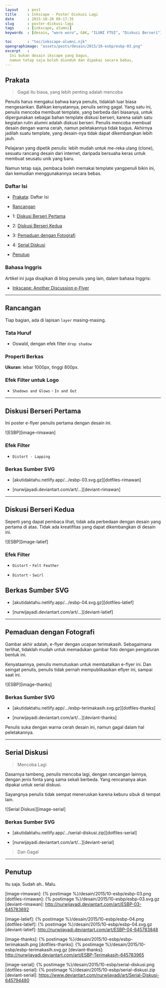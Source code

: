 ```yaml
---
layout    : post
title     : Inkscape - Poster Diskusi Lagi
date      : 2015-10-20 09:17:35
slug      : poster-diskusi-lagi
tags      : [inkscape, alumni]
keywords  : [desain, "woro woro", GAK, "ILUNI FTUI", "Diskusi Berseri"]

toc       : "toc/inkscape-alumni.njk"
opengraphimage: "assets/posts/desain/2015/10-esbp/esbp-03.png"
excerpt   : 
  Ini bukan desain ikscape yang bagus,
  namun tetap saja boleh diunduh dan dipakai secara bebas,
---
```


<a name="prakata"></a>

## Prakata

> Gagal itu biasa, yang lebih penting adalah mencoba

Penulis harus mengakui bahwa karya penulis,
tidaklah luar biasa mengesankan.
Bahkan kenyatannya, penulis sering gagal.
Yang satu ini, penulis mencoba membuat template,
yang berbeda dari biasanya,
untuk dipergunakan sebagai bahan template diskusi berseri,
karena salah satu kegiatan rutin alumni adalah diskusi berseri.
Penulis mencoba membuat desain dengan warna cerah,
namun peletakannya tidak bagus.
Akhirnya jadilah suatu template,
yang desain-nya tidak dapat dikembangkan lebih jauh.

Pelajaran yang dipetik penulis: lebih mudah untuk me-reka ulang (clone),
sesuatu rancang desain dari internet,
daripada bersuaha keras untuk membuat seusatu unik yang baru.

Namun tetap saja, pembaca boleh memakai template yangpenuli bikin ini,
dan kemudian menggunakannya secara bebas.

### Daftar Isi

* [Prakata](#prakata): Daftar Isi

* [Rancangan](#rancangan)
* 1: [Diskusi Berseri Pertama](#pertama)
* 2: [Diskusi Berseri Kedua](#kedua)
* 3: [Pemaduan dengan Fotografi](#fotografi)
* 4: [Serial Diskusi](#serial)

* [Penutup](#penutup)

### Bahasa Inggris

Artikel ini juga disajikan di blog penulis yang lain,
dalam bahasa Inggris:

* [Inkscape: Another Discussion e-Flyer][english-version]

-- -- --

<a name="rancangan"></a>

## Rancangan

Tiap bagian, ada di lapisan `layer` masing-masing.

### Tata Huruf

* Oswald, dengan efek filter `drop shadow`

### Properti Berkas

**Ukuran**: lebar 1000px, tinggi 800px.

### Efek Filter untuk Logo

* `Shadows and Glows` - `In and Out`

-- -- --

<a name="pertama"></a>

## Diskusi Berseri Pertama

Ini poster e-flyer penulis pertama dengan desain ini.

![ESBP][image-rimawan]

### Efek Filter

* `Distort - Lapping`

### Berkas Sumber SVG

* [akutidaktahu.netlify.app/.../esbp-03.svg.gz][dotfiles-rimawan]

* [nurwijayadi.deviantart.com/art/...][deviant-rimawan]

-- -- --

<a name="kedua"></a>

## Diskusi Berseri Kedua

Seperti yang dapat pembaca lihat,
tidak ada perbedaan dengan desain yang pertama di atas.
Tidak ada kreatifitas yang dapat dikembangkan di desain ini.

![ESBP][image-latief]

### Efek Filter

* `Distort` - `Felt Feather`

* `Distort` - `Swirl`

## Berkas Sumber SVG

* [akutidaktahu.netlify.app/.../esbp-04.svg.gz][dotfiles-latief]

* [nurwijayadi.deviantart.com/art/...][deviant-latief]

-- -- --

<a name="fotografi"></a>

## Pemaduan dengan Fotografi

Gambar akhir adalah, e-flyer dengan ucapan terimakasih.
Sebagaimana terlihat, tidaklah mudah untuk memadukan gambar foto
dengan pengaturan bentuk ini.

Kenyataannya, penulis memutuskan untuk membatalkan e-flyer ini.
Dan seingat penulis, penulis tidak pernah mempublikasikan eflyer ini,
sampai saat ini.

![ESBP][image-thanks]

### Berkas Sumber SVG

* [akutidaktahu.netlify.app/.../esbp-terimakasih.svg.gz][dotfiles-thanks]

* [nurwijayadi.deviantart.com/art/...][deviant-thanks]

Penulis suka dengan warna cerah desain ini,
namun gagal dalam hal peletakannya.

-- -- --

<a name="serial"></a>

## Serial Diskusi

> Mencoba Lagi

Dasarnya tambeng, penulis mencoba lagi,
dengan rancangan lainnya, dengan jenis fonta yang sama sekali berbeda.
Yang rencananya akan dipakai untuk serial diskusi.

Sayangnya penulis tidak sempat meneruskan karena keburu sibuk di tempat lain.

![Serial Diskusi][image-serial]

### Berkas Sumber SVG

* [akutidaktahu.netlify.app/.../serial-diskusi.zip][dotfiles-serial]

* [nurwijayadi.deviantart.com/art/...][deviant-serial]

> Dan Gagal

-- -- --

<a name="penutup"></a>

## Penutup

Itu saja. Sudah ah.. Malu.

[//]: <> ( -- -- -- links below -- -- -- )

[english-version]:  https://epsi-rns.gitlab.io/design/2015/10/20/inkscape-discussion-flyer/

[image-rimawan]:    {% postimage %}/desain/2015/10-esbp/esbp-03.png
[dotfiles-rimawan]: {% postimage %}/desain/2015/10-esbp/esbp-03.svg.gz
[deviant-rimawan]:  http://nurwijayadi.deviantart.com/art/ESBP-03-645783692

[image-latief]:     {% postimage %}/desain/2015/10-esbp/esbp-04.png
[dotfiles-latief]:  {% postimage %}/desain/2015/10-esbp/esbp-04.svg.gz
[deviant-latief]:   http://nurwijayadi.deviantart.com/art/ESBP-04-645783848

[image-thanks]:     {% postimage %}/desain/2015/10-esbp/esbp-terimakasih.png
[dotfiles-thanks]:  {% postimage %}/desain/2015/10-esbp/esbp-terimakasih.svg.gz
[deviant-thanks]:   http://nurwijayadi.deviantart.com/art/ESBP-Terimakasih-645783965

[image-serial]:     {% postimage %}/desain/2015/10-esbp/serial-diskusi.png
[dotfiles-serial]:  {% postimage %}/desain/2015/10-esbp/serial-diskusi.zip
[deviant-serial]:   https://www.deviantart.com/nurwijayadi/art/Serial-Diskusi-645794480
